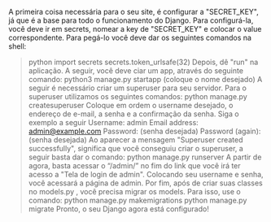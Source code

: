 A primeira coisa necessária para o seu site, é configurar a "SECRET_KEY", já que é a base para todo o funcionamento do Django. Para configurá-la, você deve ir em secrets, nomear a key de "SECRET_KEY" e colocar o value correspondente. Para pegá-lo você deve dar os seguintes comandos na shell:
>python
>import secrets
>secrets.token_urlsafe(32)
Depois, dê "run" na aplicação.
A seguir, você deve ciar um app, através do seguinte comando:
>python3 manage.py startapp <nomedoapp> (coloque o nome desejado)
A seguir é necessário criar um superuser para seu servidor. Para o superuser utilizamos os seguintes comandos:
>python manage.py createsuperuser
Coloque em ordem o username desejado, o endereço de e-mail, a senha e a confirmação da senha. Siga o exemplo a seguir
>Username: admin
>Email address: admin@example.com
>Password: (senha desejada)
>Password (again): (senha desejada)
Ao aparecer a mensagem "Superuser created successfully", significa que você conseguiu criar o superuser, a seguir basta dar o comando:
>python manage.py runserver
A partir de agora, basta acessar o “/admin/” no fim do link que você irá ter acesso a "Tela de login de admin". Colocando seu username e senha, você acessará a página de admin.
Por fim, após de criar suas classes no models.py , você precisa migrar os models. Para isso, use o comando:
>python manage.py makemigrations
>python manage.py migrate
Pronto, o seu Django agora está configurado!